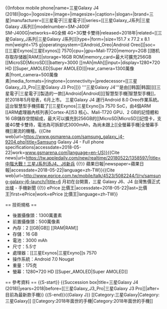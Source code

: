 {{Infobox mobile phone|name=三星Galaxy J4 (2018)|logo=|logosize=|image=|imagesize=|caption=|slogan=|brand=三星|manufacturer=[[三星電子|三星電子]]|series=[[三星Galaxy_J系列|三星Galaxy J系列]]|modelnumber=SM-J400F <br/> SM-J400G|networks=4G全頻 4G+3G雙卡雙待|released=2018年|related=[[三星Galaxy_J系列|三星Galaxy J系列]]|type=|form=|size=151.7 x 77.2 x 8.1 mm|weight=175 g|operatingsystem=[[Android_Oreo|Android Oreo]]|soc=[[三星Exynos|三星Exynos]] 7570|cpu=|gpu=Mali-T720|memory=2GB [[随机存取存储器|RAM]]|storage=16GB ROM|memory_card=最大可擴充256GB [[MicroSD|MicroSD]]|battery=3000 [[mAh|mAh]]|input=|display=1280*720 HD [[Super_AMOLED|Super AMOLED]]|rear_camera=1300萬像素|front_camera=500萬像素|media_formats=|ringtone=|connectivity=|predecessor=[[三星Galaxy_J3_Pro|三星Galaxy J3 Pro]]}}
'''三星Galaxy J4'''是由[[韩国|韩国]][[三星電子|三星電子]]製造的一款[[Android|Android]][[智慧型手機|智慧型手機]]，於2018年5月發表，6月上市。 三星Galaxy J4 運行Android 8.0 Oreo作業系統。這台智慧型手機搭載了[[三星Exynos|三星Exyno]]s 7570 SoC，由4個ARM [[ARM處理器內核列表|Cortex-A]]53 核心、Mali-T720 GPU、2 GB的記憶體和16 GB儲存空間組成，最大可以擴充到256GB的[[MicroSD|MicroSD]]記憶卡，支援4G雙卡雙待，電池為可拆卸式3000mAh，為尚未跟上[[全螢幕手機|全螢幕手機]]潮流的機種。<ref>{{Cite web|url=https://www.gsmarena.com/samsung_galaxy_j4-9204.php|title=Samsung Galaxy J4 - Full phone specifications|accessdate=2018-05-22|work=www.gsmarena.com|language=en-US}}</ref><ref>{{Cite news|url=https://tw.appledaily.com/new/realtime/20180522/1358597/|title=中階大戰！三星J系列添J4、J6新兵 {{!}} 蘋果日報|newspaper=蘋果日報|accessdate=2018-05-22|language=zh-TW}}</ref><ref>{{Cite web|url=http://www.eprice.com.tw/mobile/talk/4523/5082244/1/rv/samsung-galaxy-j6-launch/|title=6 月初在台開賣，三星 Galaxy J6、J4 台灣售價正式出爐 - 手機新聞 {{!}} ePrice 比價王|accessdate=2018-05-22|last=比價王|first=ePrice|work=ePrice 比價王|language=zh-TW}}</ref> 

== 技術規格 ==

* 後置攝像頭：1300萬畫素
* 前置攝像頭：500萬像素
* 內存：2 [[GB|GB]] [[RAM|RAM]]
* 存儲：16 GB
* 電池：3000 mAh
* 尺寸：5.5寸
* 處理器：[[三星Exynos|三星Exyno]]s 7570
* 操作系統：Android 7.0 Nougat  
* 重量：175克
* 螢幕：1280*720 HD [[Super_AMOLED|Super AMOLED]]

== 參考資料 ==
<references />{{S-start}}
{{Succession box|title=三星Galaxy J4 (2018)|years=2018|before=[[三星Galaxy_J3_Pro|三星Galaxy J3 Pro]]|after=目前為最新款手機}}
{{S-end}}{{Galaxy J}}
[[Category:三星Galaxy|Category:三星Galaxy]]
[[Category:2018年面世的手機|Category:2018年面世的手機]]